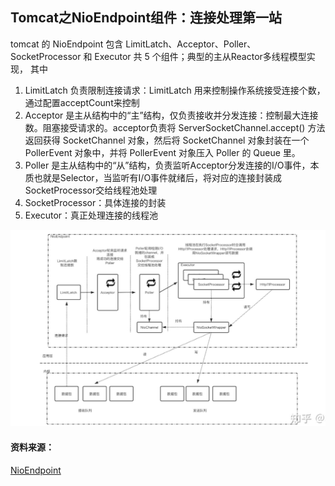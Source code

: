 


## Tomcat之NioEndpoint组件：连接处理第一站
tomcat 的 NioEndpoint 包含 LimitLatch、Acceptor、Poller、SocketProcessor 和 Executor 共 5 个组件；典型的主从Reactor多线程模型实现， 其中
1. LimitLatch 负责限制连接请求：LimitLatch 用来控制操作系统接受连接个数，通过配置acceptCount来控制
2. Acceptor 是主从结构中的“主”结构，仅负责接收并分发连接：控制最大连接数。阻塞接受请求的。acceptor负责将 ServerSocketChannel.accept() 方法返回获得 SocketChannel 对象，然后将 SocketChannel 对象封装在一个 PollerEvent 对象中，并将 PollerEvent 对象压入 Poller 的 Queue 里。
3. Poller 是主从结构中的“从”结构，负责监听Acceptor分发连接的I/O事件，本质也就是Selector，当监听有I/O事件就绪后，将对应的连接封装成SocketProcessor交给线程池处理
4. SocketProcessor：具体连接的封装
5. Executor：真正处理连接的线程池  
  
![avatar](../assets/img/tomcat/tomcat1.png)


#### 资料来源：
[NioEndpoint](https://zhuanlan.zhihu.com/p/404022207)
